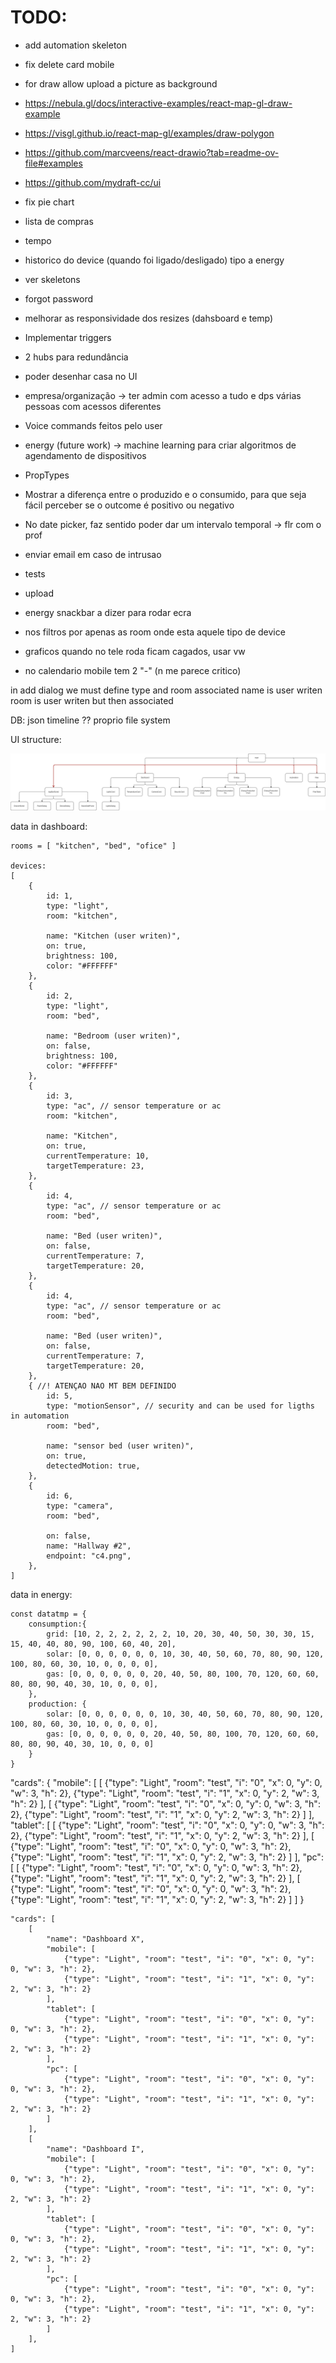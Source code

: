 # TODO:
- add automation skeleton
- fix delete card mobile
- for draw allow upload a picture as background
- https://nebula.gl/docs/interactive-examples/react-map-gl-draw-example
- https://visgl.github.io/react-map-gl/examples/draw-polygon
- https://github.com/marcveens/react-drawio?tab=readme-ov-file#examples
- https://github.com/mydraft-cc/ui
- fix pie chart
- lista de compras
- tempo 
- historico do device (quando foi ligado/desligado) tipo a energy
- ver skeletons

- forgot password
- melhorar as responsividade dos resizes (dahsboard e temp)

- Implementar triggers
- 2 hubs para redundância
- poder desenhar casa no UI
- empresa/organização -> ter admin com acesso a tudo e dps várias pessoas com acessos diferentes
- Voice commands feitos pelo user
- energy (future work) -> machine learning para criar algoritmos de agendamento de dispositivos

- PropTypes

- Mostrar a diferença entre o produzido e o consumido, para que seja fácil perceber se o outcome é positivo ou negativo
- No date picker, faz sentido poder dar um intervalo temporal -> flr com o prof

- enviar email em caso de intrusao

- tests
- upload

- energy snackbar a dizer para rodar ecra
- nos filtros por apenas as room onde esta aquele tipo de device
- graficos quando no tele roda ficam cagados, usar vw
- no calendario mobile tem 2 "-" (n me parece critico)

in add dialog we must define type and room associated
name is user writen
room is user writen but then associated

DB:
json
timeline
??
proprio file system

UI structure:

![alt text](UIstructure.drawio.png)

data in dashboard:

```
rooms = [ "kitchen", "bed", "ofice" ]

devices:
[
    {
        id: 1,
        type: "light",
        room: "kitchen",

        name: "Kitchen (user writen)",
        on: true,
        brightness: 100,
        color: "#FFFFFF"
    },
    {
        id: 2,
        type: "light",
        room: "bed",

        name: "Bedroom (user writen)",
        on: false,
        brightness: 100,
        color: "#FFFFFF"
    },
    {
        id: 3,
        type: "ac", // sensor temperature or ac
        room: "kitchen",

        name: "Kitchen",
        on: true,
        currentTemperature: 10,
        targetTemperature: 23,
    },
    {
        id: 4,
        type: "ac", // sensor temperature or ac
        room: "bed",

        name: "Bed (user writen)",
        on: false,
        currentTemperature: 7,
        targetTemperature: 20,
    },
    {
        id: 4,
        type: "ac", // sensor temperature or ac
        room: "bed",

        name: "Bed (user writen)",
        on: false,
        currentTemperature: 7,
        targetTemperature: 20,
    },
    { //! ATENÇAO NAO MT BEM DEFINIDO
        id: 5,
        type: "motionSensor", // security and can be used for ligths in automation
        room: "bed",

        name: "sensor bed (user writen)",
        on: true,
        detectedMotion: true,
    },
    {
        id: 6,
        type: "camera",
        room: "bed",

        on: false,
        name: "Hallway #2",
        endpoint: "c4.png",
    },
]
```

data in energy:

```
const datatmp = {
	consumption:{
		grid: [10, 2, 2, 2, 2, 2, 2, 10, 20, 30, 40, 50, 30, 30, 15, 15, 40, 40, 80, 90, 100, 60, 40, 20],
		solar: [0, 0, 0, 0, 0, 0, 10, 30, 40, 50, 60, 70, 80, 90, 120, 100, 80, 60, 30, 10, 0, 0, 0, 0],
		gas: [0, 0, 0, 0, 0, 0, 20, 40, 50, 80, 100, 70, 120, 60, 60, 80, 80, 90, 40, 30, 10, 0, 0, 0],
	},
	production: {
		solar: [0, 0, 0, 0, 0, 0, 10, 30, 40, 50, 60, 70, 80, 90, 120, 100, 80, 60, 30, 10, 0, 0, 0, 0],
		gas: [0, 0, 0, 0, 0, 0, 20, 40, 50, 80, 100, 70, 120, 60, 60, 80, 80, 90, 40, 30, 10, 0, 0, 0]
	}
}
```

"cards": {
"mobile": [
[
{"type": "Light", "room": "test", "i": "0", "x": 0, "y": 0, "w": 3, "h": 2},
{"type": "Light", "room": "test", "i": "1", "x": 0, "y": 2, "w": 3, "h": 2}
],
[
{"type": "Light", "room": "test", "i": "0", "x": 0, "y": 0, "w": 3, "h": 2},
{"type": "Light", "room": "test", "i": "1", "x": 0, "y": 2, "w": 3, "h": 2}
]
],
"tablet": [
[
{"type": "Light", "room": "test", "i": "0", "x": 0, "y": 0, "w": 3, "h": 2},
{"type": "Light", "room": "test", "i": "1", "x": 0, "y": 2, "w": 3, "h": 2}
],
[
{"type": "Light", "room": "test", "i": "0", "x": 0, "y": 0, "w": 3, "h": 2},
{"type": "Light", "room": "test", "i": "1", "x": 0, "y": 2, "w": 3, "h": 2}
]
],
"pc":[
[
{"type": "Light", "room": "test", "i": "0", "x": 0, "y": 0, "w": 3, "h": 2},
{"type": "Light", "room": "test", "i": "1", "x": 0, "y": 2, "w": 3, "h": 2}
],
[
{"type": "Light", "room": "test", "i": "0", "x": 0, "y": 0, "w": 3, "h": 2},
{"type": "Light", "room": "test", "i": "1", "x": 0, "y": 2, "w": 3, "h": 2}
]
]
}

```
"cards": [
    [
        "name": "Dashboard X",
        "mobile": [
            {"type": "Light", "room": "test", "i": "0", "x": 0, "y": 0, "w": 3, "h": 2},
            {"type": "Light", "room": "test", "i": "1", "x": 0, "y": 2, "w": 3, "h": 2}
        ],
        "tablet": [
            {"type": "Light", "room": "test", "i": "0", "x": 0, "y": 0, "w": 3, "h": 2},
            {"type": "Light", "room": "test", "i": "1", "x": 0, "y": 2, "w": 3, "h": 2}
        ],
        "pc": [
            {"type": "Light", "room": "test", "i": "0", "x": 0, "y": 0, "w": 3, "h": 2},
            {"type": "Light", "room": "test", "i": "1", "x": 0, "y": 2, "w": 3, "h": 2}
        ]
    ],
    [
        "name": "Dashboard I",
        "mobile": [
            {"type": "Light", "room": "test", "i": "0", "x": 0, "y": 0, "w": 3, "h": 2},
            {"type": "Light", "room": "test", "i": "1", "x": 0, "y": 2, "w": 3, "h": 2}
        ],
        "tablet": [
            {"type": "Light", "room": "test", "i": "0", "x": 0, "y": 0, "w": 3, "h": 2},
            {"type": "Light", "room": "test", "i": "1", "x": 0, "y": 2, "w": 3, "h": 2}
        ],
        "pc": [
            {"type": "Light", "room": "test", "i": "0", "x": 0, "y": 0, "w": 3, "h": 2},
            {"type": "Light", "room": "test", "i": "1", "x": 0, "y": 2, "w": 3, "h": 2}
        ]
    ],
]
```
